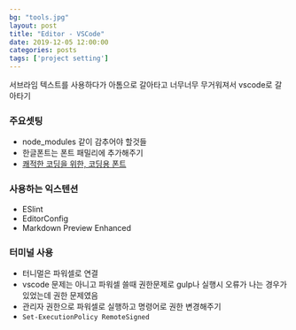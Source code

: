```yaml
---
bg: "tools.jpg"
layout: post
title: "Editor - VSCode"
date: 2019-12-05 12:00:00
categories: posts
tags: ['project setting']
---
```


서브라임 텍스트를 사용하다가 아톰으로 갈아타고 너무너무 무거워져서 vscode로 갈아타기

### 주요셋팅
- node_modules 같이 감추어야 할것들
- 한글폰트는 폰트 패밀리에 추가해주기
- [쾌적한 코딩을 위한, 코딩용 폰트](https://ppss.kr/archives/66633)

### 사용하는 익스텐션
- ESlint
- EditorConfig
- Markdown Preview Enhanced

### 터미널 사용
- 터니멀은 파워셀로 연결
- vscode 문제는 아니고 파워셀 쓸때 권한문제로 gulp나 실행시 오류가 나는 경우가 있었는데 권한 문제였음
- 관리자 권한으로 파워셀로 실행하고 명령어로 권한 변경해주기
- `Set-ExecutionPolicy RemoteSigned`
